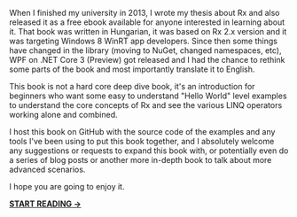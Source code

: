 When I finished my university in 2013, I wrote my thesis about Rx and also released it as a free ebook available for anyone interested in learning about it. That book was written in Hungarian, it was based on Rx 2.x version and it was targeting Windows 8 WinRT app developers. Since then some things have changed in the library (moving to NuGet, changed namespaces, etc), WPF on .NET Core 3 (Preview) got released and I had the chance to rethink some parts of the book and most importantly translate it to English.

This book is not a hard core deep dive book, it's an introduction for beginners who want some easy to understand "Hello World" level examples to understand the core concepts of Rx and see the various LINQ operators working alone and combined.

I host this book on GitHub with the source code of the examples and any tools I've been using to put this book together, and I absolutely welcome any suggestions or requests to expand this book with, or potentially even do a series of blog posts or another more in-depth book to talk about more advanced scenarios.

I hope you are going to enjoy it.

[**START READING →**](https://github.com/petroemil/Rx.Book/blob/master/Draft.md)